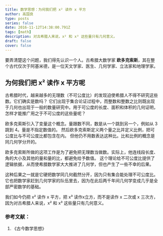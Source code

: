 ```yaml
---
title: 数学思想：为何我们把 x² 读作 x 平方
author: 高国良
type: posts
series: false
date: 2016-11-12T14:38:00.791Z
tags: [math]
description: 对古希腊人来说，x² 和 x³ 这些量只有几何意义。
draft: false 
cover: false
---
```


要弄清楚这个问题，我们得先认识一个人。古希腊大数学家 **欧多克索斯**，其在整个古代仅次于阿基米德，是一位天文学家、医生、几何学家、立法家和地理学家。

## 为何我们把 x² 读作 x 平方呢

古希腊时代，越来越多的无理数（不可公度比）的发现迫使希腊人不得不研究这些数。它们确实是数吗？
它们出现于集合论证过程中，而整数和整数之比则既出现于几何也出现于一般的数量研究中。用于可公度的长度、面积和体积的几何证明，怎样才能推广用之于不可公度的这些量呢？

欧多克索斯引入了变量这个概念。量跟数不同，数是从一个跳到另一个，例如从 3 跳到 4。量是不指定数值的。
然后欧多克索斯定义两个量之比并定义比例，把可公度比与不可公度比都包含在内。
但他仍不用数表达这种比。比和比例的概念是同几何学分开的。

欧多克索斯所做的这项工作是为了避免把无理数当做数。实际上，他连线段长度、角的大小及其他的量和量的比，都避免给予数值。
这个理论给不可公度比提供了逻辑依据，从而使希腊数学家大大推进了几何学，但也产生了一些不幸的后果。

这种后果之一就是它硬把数学同几何截然分开，因为只有集合能处理不可公度比。它也把数学家赶到几何学家的队伍里去，因为在此后两千年间几何学变成几乎是全部严密数学的基础。

我们如今仍把 x² 读作 x 平方，把 x³ 读作x立方，而不是读作 x 二次或 x 三次方，因为对古希腊人来说，x² 和 x³ 这些量只有几何意义。

### 参考文献：

1. 《古今数学思想》
